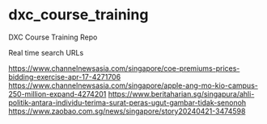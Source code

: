 # dxc_course_training
DXC Course Training Repo

Real time search URLs

https://www.channelnewsasia.com/singapore/coe-premiums-prices-bidding-exercise-apr-17-4271706
https://www.channelnewsasia.com/singapore/apple-ang-mo-kio-campus-250-million-expand-4274201
https://www.beritaharian.sg/singapura/ahli-politik-antara-individu-terima-surat-peras-ugut-gambar-tidak-senonoh
https://www.zaobao.com.sg/news/singapore/story20240421-3474598



